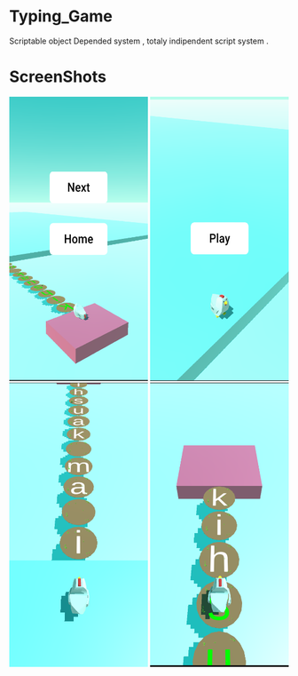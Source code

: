 # Typing_Game
Scriptable object Depended system , totaly indipendent script  system .

# ScreenShots

<img src="_images/Typing_.png" width="250" height="512">


<img src="_images/Typing_1.png" width="250" height="512">


<img src="_images/Typing_2.png" width="250" height="512">


<img src="_images/Typing_3.png" width="250" height="512">

